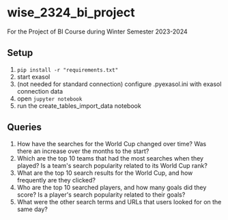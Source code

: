 # wise_2324_bi_project
For the Project of BI Course during Winter Semester 2023-2024

## Setup
1. ```pip install -r "requirements.txt"```
2. start exasol
3. (not needed for standard connection) configure .pyexasol.ini with exasol connection data 
4. open ```jupyter notebook```
5. run the create_tables_import_data notebook

## Queries
1. How have the searches for the World Cup changed over time? Was there an increase over the months to the start?
2. Which are the top 10 teams that had the most searches when they played? Is a team's search popularity related to its World Cup rank?
3. What are the top 10 search results for the World Cup, and how frequently are they clicked?
4. Who are the top 10 searched players, and how many goals did they score? Is a player's search popularity related to their goals?
5. What were the other search terms and URLs that users looked for on the same day?
